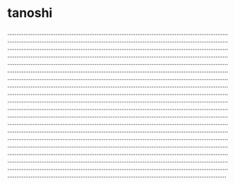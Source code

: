 # tanoshi

...............................................................................................................................................................................................................................................................................................................................................................................................................................................................................................................................................................................................................................................................................................................................................................................................................................................................................................................................................................................................................................................................................................................................................................................................................................................................................................................................................................................................................................................................................................................................................................................................................................................................................................................................................................................................................................................................................................................................................................................................................................................................................................................................................................................................................................................................................................................................................................................................................................................................................................................................................................................